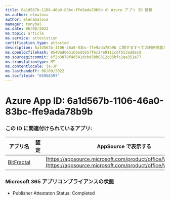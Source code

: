 ```yaml
---
title: 6a1d567b-1106-46a0-83bc-ffe9ada78b9b の Azure アプリ ID 情報
ms.author: elmalova
author: elenamalova
manager: tonybal
ms.date: 06/08/2022
ms.topic: article
ms.service: attestation
certification_type: attested
description: 6a1d567b-1106-46a0-83bc-ffe9ada78b9b に関するすべての利用可能なセキュリティとコンプライアンス情報。
ms.openlocfilehash: 8540ad0e516bed5657fbc24e9111cdfb53ad88cd
ms.sourcegitcommit: 6f2b3870f4d541dcbd5bb8312c05bfc2ea351a77
ms.translationtype: MT
ms.contentlocale: ja-JP
ms.lasthandoff: 06/09/2022
ms.locfileid: "65968397"
---
```

# <a name="azure-app-id-6a1d567b-1106-46a0-83bc-ffe9ada78b9b"></a>Azure App ID: 6a1d567b-1106-46a0-83bc-ffe9ada78b9b


### <a name="apps-associated-with-this-id"></a>この ID に関連付けられているアプリ:
| **アプリ名** | **認定** | **AppSource で表示する** |
|--------------|---------------|-----------------------|
| [BitFractal](../forward/WA200004172.md) |  | [https://appsource.microsoft.com/product/office/WA200004172](https://appsource.microsoft.com/product/office/WA200004172) |

### <a name="microsoft-365-app-compliance-status"></a>Microsoft 365 アプリコンプライアンスの状態
- Publisher Attestaton Status: Completed
